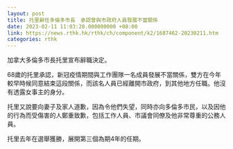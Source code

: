 ```yaml
---
layout: post
title: 托里辭任多倫多市長　承認曾與市政府人員發展不當關係
date: 2023-02-11 11:03:28.000000000 +08:00
link: https://news.rthk.hk/rthk/ch/component/k2/1687462-20230211.htm
categories: rthk
---
```


加拿大多倫多市長托里宣布辭職決定。

68歲的托里承認，新冠疫情期間與工作團隊一名成員發展不當關係，雙方在今年較早時候同意結束這段關係，而該名人員已經離開市政府，到其他地方任職。他沒有透露女事主的身分。

托里又說要向妻子及家人道歉，因為令他們失望，同時亦向多倫多市民，以及因他的行為而受傷害的人鄭重致歉，包括工作人員、市議會同僚及他非常尊重的公務人員。

托里去年在選舉獲勝，展開第三個為期4年的任期。
